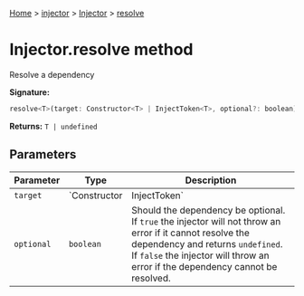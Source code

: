 [Home](./index) &gt; [injector](./injector.md) &gt; [Injector](./injector.injector.md) &gt; [resolve](./injector.injector.resolve.md)

# Injector.resolve method

Resolve a dependency

**Signature:**
```javascript
resolve<T>(target: Constructor<T> | InjectToken<T>, optional?: boolean): T | undefined;
```
**Returns:** `T | undefined`

## Parameters

|  Parameter | Type | Description |
|  --- | --- | --- |
|  `target` | `Constructor<T> | InjectToken<T>` | The class or [InjectToken](./injector.injecttoken.md) to resolve |
|  `optional` | `boolean` | Should the dependency be optional. If `true` the injector will not throw an error if it cannot resolve the dependency and returns `undefined`<!-- -->. If `false` the injector will throw an error if the dependency cannot be resolved. |

